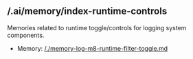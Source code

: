 ## /.ai/memory/index-runtime-controls

Memories related to runtime toggle/controls for logging system components.

- Memory: [/./memory-log-m8-runtime-filter-toggle.md](./memory-log-m8-runtime-filter-toggle.md)
